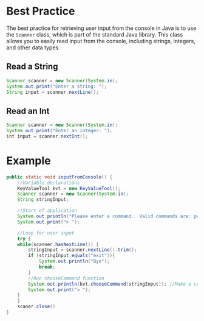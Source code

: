 # Best Practice
The best practice for retrieving user input from the console in Java is to use the `Scanner` class, which is part of the standard Java library. This class allows you to easily read input from the console, including strings, integers, and other data types.

## Read a String
```java
Scanner scanner = new Scanner(System.in);
System.out.print("Enter a string: ");
String input = scanner.nextLine();
```
## Read an Int
```java
Scanner scanner = new Scanner(System.in);
System.out.print("Enter an integer: ");
int input = scanner.nextInt();
```

# Example
```java
public static void inputFromConsole() {
	//Variable declarations
	KeyValueTool kvt = new KeyValueTool();
	Scanner scanner = new Scanner(System.in);
	String stringInput;

	//Start of application
	System.out.println("Please enter a command.  Valid commands are: put, fetch, push, pop, delete, exit");
	System.out.print("> ");

	//Loop for user input
	try {
	while(scanner.hasNextLine()) {
		stringInput = scanner.nextLine().trim();
		if (stringInput.equals("exit")){
			System.out.println("Bye");
			break;
		}
		//Run chooseCommand function
		System.out.println(kvt.chooseCommand(stringInput)); //Make a command function
		System.out.print("> ");
	}
	}
	scaner.close()
}
```
